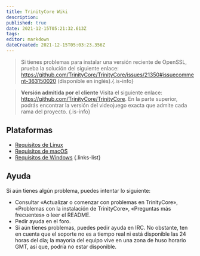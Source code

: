 ```yaml
---
title: TrinityCore Wiki
description: 
published: true
date: 2021-12-15T05:21:32.613Z
tags: 
editor: markdown
dateCreated: 2021-12-15T05:03:23.356Z
---
```


> Si tienes problemas para instalar una versión reciente de OpenSSL, prueba la solución del siguiente enlace: https://github.com/TrinityCore/TrinityCore/issues/21350#issuecomment-363150020 (disponible en inglés).{.is-info}

>**Versión admitida por el cliente**
> Visita el siguiente enlace: https://github.com/TrinityCore/TrinityCore. En la parte superior, podrás encontrar la versión del videojuego exacta que admite cada rama del proyecto.
{.is-info}

## Plataformas
- [Requisitos de Linux](/install/requirements/linux)
- [Requisitos de macOS](/install/requirements/macos)
- [Requisitos de Windows](/install/requirements/windows)
{.links-list}

## Ayuda

Si aún tienes algún problema, puedes intentar lo siguiente:

- Consultar «Actualizar o comenzar con problemas en TrinityCore», «Problemas con la instalación de TrinityCore», «Preguntas más frecuentes» o leer el README.
- Pedir ayuda en el foro.
- Si aún tienes problemas, puedes pedir ayuda en IRC. No obstante, ten en cuenta que el soporte no es a tiempo real ni está disponible las 24 horas del día; la mayoría del equipo vive en una zona de huso horario GMT, así que, podría no estar disponible.
